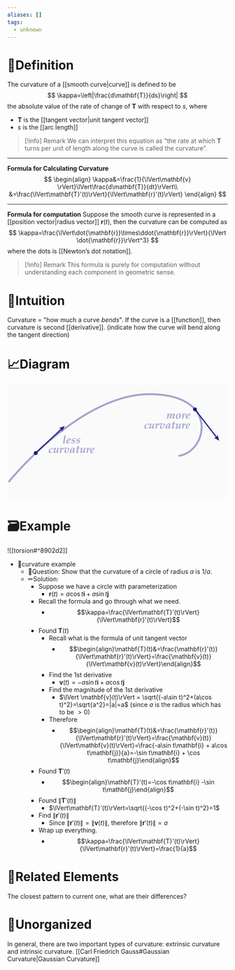 ```yaml
---
aliases: []
tags:
  - unknown
---
```



# 📝Definition
The curvature of a [[smooth curve|curve]] is defined to be
$$
\kappa=\left|\frac{d\mathbf{T}}{ds}\right|
$$
the absolute value of the rate of change of $\mathbf{T}$ with respect to $s$, where
- $\mathbf{T}$ is the [[tangent vector|unit tangent vector]]
- $s$ is the [[arc length]]
> [!info] Remark
> We can interpret this equation as "the rate at which $\mathbf{T}$ turns per unit of length along the curve is called the curvature".

___
**Formula for Calculating Curvature**
$$
\begin{align}
\kappa&=\frac{1}{\lVert\mathbf{v} \rVert}\lVert\frac{d\mathbf{T}}{dt}\rVert\\
&=\frac{\lVert\mathbf{T}'(t)\rVert}{\lVert\mathbf{r}'(t)\rVert}
\end{align}
$$

___

**Formula for computation**
Suppose the smooth curve is represented in a [[position vector|radius vector]] $\mathbf{r}(t)$, then the curvature can be computed as
$$
\kappa=\frac{\lVert\dot{\mathbf{r}}\times\ddot{\mathbf{r}}\rVert}{\lVert \dot{\mathbf{r}}\rVert^3}
$$
where the dots is [[Newton’s dot notation]].

> [!info] Remark
> This formula is purely for computation without understanding each component in geometric sense.

# 🧠Intuition
Curvature = "how much a curve *bends*". If the curve is a [[function]], then curvature is second [[derivative]]. (indicate how the curve will bend along the tangent direction)

# 📈Diagram
![|300](../assets/curvature.png)


# 🗃Example

![[torsion#^8902d2]]

- 📁curvature example
	- 💬Question: Show that the curvature of a circle of radius $a$ is $1/a$.
	- ✏Solution:
		- Suppose we have a circle with parameterization
			- $\mathbf{r}(t) = a\cos t\mathbf{i} + a\sin t\mathbf{j}$
		- Recall the formula and go through what we need.
			- $$\kappa=\frac{\lVert\mathbf{T}'(t)\rVert}{\lVert\mathbf{r}'(t)\rVert}$$
		- Found $\mathbf{T}(t)$
			- Recall what is the formula of unit tangent vector
				- $$\begin{align}\mathbf{T}(t)&=\frac{\mathbf{r}'(t)}{\lVert\mathbf{r}'(t)\rVert}=\frac{\mathbf{v}(t)}{\lVert\mathbf{v}(t)\rVert}\end{align}$$
			- Find the 1st derivative
				- $\mathbf{v}(t)=-a\sin t\mathbf{i} + a\cos t\mathbf{j}$
			- Find the magnitude of the 1st derivative
				- $\lVert \mathbf{v}(t)\rVert = \sqrt{(-a\sin t)^2+(a\cos t)^2}=\sqrt{a^2}=|a|=a$    (since $a$ is the radius which has to be $>0$)
			- Therefore
				- $$\begin{align}\mathbf{T}(t)&=\frac{\mathbf{r}'(t)}{\lVert\mathbf{r}'(t)\rVert}=\frac{\mathbf{v}(t)}{\lVert\mathbf{v}(t)\rVert}=\frac{-a\sin t\mathbf{i} + a\cos t\mathbf{j}}{a}=-\sin t\mathbf{i} + \cos t\mathbf{j}\end{align}$$
		- Found $\mathbf{T}'(t)$
			- $$\begin{align}\mathbf{T}'(t)=-\cos t\mathbf{i}  -\sin t\mathbf{j}\end{align}$$
		- Found $\lVert\mathbf{T}'(t)\rVert$
			- $\lVert\mathbf{T}'(t)\rVert=\sqrt{(-\cos t)^2+(-\sin t)^2}=1$
		- Find $\lVert\mathbf{r}'(t)\rVert$
			- Since $\lVert\mathbf{r}'(t)\rVert=\lVert\mathbf{v}(t)\rVert$, therefore $\lVert\mathbf{r}'(t)\rVert=a$
		- Wrap up everything.
			- $$\kappa=\frac{\lVert\mathbf{T}'(t)\rVert}{\lVert\mathbf{r}'(t)\rVert}=\frac{1}{a}$$

# 🌱Related Elements
The closest pattern to current one, what are their differences?


# 🍂Unorganized
In general, there are two important types of curvature: extrinsic curvature and intrinsic curvature.
[[Carl Friedrich Gauss#Gaussian Curvature|Gaussian Curvature]]
